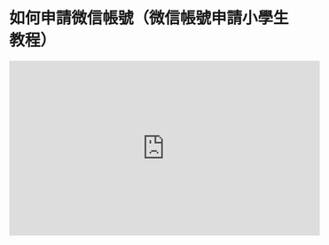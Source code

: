 # 如何申請微信帳號（微信帳號申請小學生教程）

<iframe width="560" height="315" src="https://www.youtube.com/embed/aoKIsaVNF1E?si=8eE6lNX3_HbhCWkq" title="YouTube video player" frameborder="0" allow="accelerometer; autoplay; clipboard-write; encrypted-media; gyroscope; picture-in-picture; web-share" referrerpolicy="strict-origin-when-cross-origin" allowfullscreen></iframe>